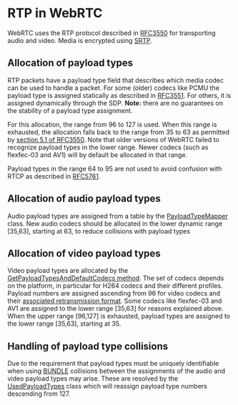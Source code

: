 <?% config.freshness.reviewed = '2021-06-03' %?>
<?% config.freshness.owner = 'hta' %?>

# RTP in WebRTC
WebRTC uses the RTP protocol described in [RFC3550](https://datatracker.ietf.org/doc/html/rfc3550) for transporting audio and video.
Media is encrypted using [SRTP](./srtp.md).

## Allocation of payload types
RTP packets have a payload type field that describes which media codec can be used to handle a packet. For some (older) codecs like PCMU the payload type is assigned statically as described in [RFC3551](https://datatracker.ietf.org/doc/html/rfc3551). For others, it is assigned dynamically through the SDP. 
**Note:** there are no guarantees on the stability of a payload type assignment.

For this allocation, the range from 96 to 127 is used. When this range is exhausted, the allocation falls back to the range from 35 to 63 as permitted by [section 5.1 of RFC3550][1]. Note that older versions of WebRTC failed to recognize payload types in the lower range.
Newer codecs (such as flexfec-03 and AV1) will by default be allocated in that range.

Payload types in the range 64 to 95 are not used to avoid confusion with RTCP as described in [RFC5761](https://datatracker.ietf.org/doc/html/rfc5761).

## Allocation of audio payload types
Audio payload types are assigned from a table by the [PayloadTypeMapper][2] class.
New audio codecs should be allocated in the lower dynamic range [35,63], starting at 63, to reduce collisions with payload types

## Allocation of video payload types
Video payload types are allocated by the [GetPayloadTypesAndDefaultCodecs method][3].
The set of codecs depends on the platform, in particular for H264 codecs and their different profiles.
Payload numbers are assigned ascending from 96 for video codecs and their [associated retransmission format](https://datatracker.ietf.org/doc/html/rfc4588).
Some codecs like flexfec-03 and AV1 are assigned to the lower range [35,63] for reasons explained above.
When the upper range [96,127] is exhausted, payload types are assigned to the lower range [35,63], starting at 35.

## Handling of payload type collisions
Due to the requirement that payload types must be uniquely identifiable when using [BUNDLE](https://datatracker.ietf.org/doc/html/rfc8829) collisions between the assignments of the audio and video payload types may arise. These are resolved by the [UsedPayloadTypes][4] class which will reassign payload type numbers descending from 127.


[1]: https://datatracker.ietf.org/doc/html/rfc3550#section-5.1
[2]: https://source.chromium.org/chromium/chromium/src/+/main:third_party/webrtc/media/engine/payload_type_mapper.cc;l=25;drc=4f26a3c7e8e20e0e0ca4ca67a6ebdf3f5543dc3f
[3]: https://source.chromium.org/chromium/chromium/src/+/main:third_party/webrtc/media/engine/webrtc_video_engine.cc;l=119;drc=b412efdb780c86e6530493afa403783d14985347
[4]: https://source.chromium.org/chromium/chromium/src/+/main:third_party/webrtc/pc/used_ids.h;l=94;drc=b412efdb780c86e6530493afa403783d14985347
